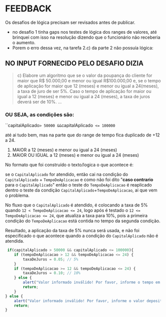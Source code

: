 # FEEDBACK

Os desafios de lógica precisam ser revisados antes de publicar.

* no desafio 1 tinha gaps nos testes de lógica dos ranges de valores, até brinquei com isso na resolução dizendo que o funcionário não receberia o aumento. 
* Porem o erro dessa vez, na tarefa 2.c) da parte 2 não possuía lógica:

## NO INPUT FORNECIDO PELO DESAFIO DIZIA

> c) Elabore um algoritmo que se o valor da poupança do cliente for maior que R\$ 50.000,00 e menor ou igual R\$100.000,00 e, se o tempo de aplicação for maior que 12 (meses) e menor ou igual a 24(meses), a taxa de juro de ser 5\%. Caso o tempo de aplicação for maior ou igual a 12 (meses) e menor ou igual a 24 (meses), a taxa de juros deverá ser de 10\%. ...

### OU SEJA, as condições são:

``capitalAplicado` > 50000 && `capitalAplicado` <= 100000`

até ai tudo bem, mas na parte que do range de tempo fica duplicado de +12 a 24.

1. MAIOR a 12 (meses) e menor ou igual a 24 (meses)
2. MAIOR OU IGUAL a 12 (meses) e menor ou igual a 24 (meses)

No formato que foi construído o texto/logica o que acontece é:

se o `CapitalAplicado` for atendido, então cai na condição do `CapitalAplicado` + `TempoDeAplicacao`
e como não foi dito "**caso contrario** para o `CapitalAplicado`" então o teste do `TempoDeAplicacao` é reaplicado dentro o teste da condição `CapitalAplicado`+`TempoDeAplicacao`, ai que vem o problema.

No fluxo que o `CapitalAplicado` é atendido, é colocando a taxa de 5% quando `12 < TempoDeAplicacao <= 24`, logo após é testado o `12 <= TempoDeAplicacao <= 24`, que atualiza a taxa para 10%, pois a primeira condição do `TempoDeAplicacao` está contida no tempo da segunda condição.

Resultado, a aplicação da taxa de 5% nunca será usada, e não foi especificado o que acontece quando a condição do `CapitalAplicado` não é atendida.

```js
 if(capitalAplicado > 50000 && capitalAplicado <= 100000){
    if (tempoDeAplicacao > 12 && tempoDeAplicacao <= 24) {
        taxaDeJuros = 0.05; // 5%
    }
    if (tempoDeAplicacao >= 12 && tempoDeAplicacao <= 24) {
        taxaDeJuros = 0.10; // 10%
    } else {
        alert("Valor informado inválido! Por favor, informe o tempo em meses entre 12 e 24 meses");
        return;
    }
} else {
    alert("Valor informado inválido! Por favor, informe o valor depositado na poupança entre R$ 50.001,00 e R$ 100.000,00");
    return;
}
```
